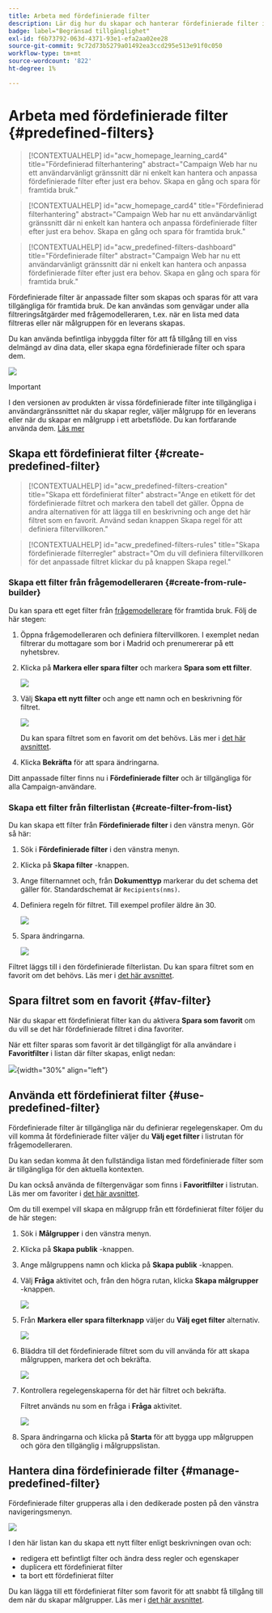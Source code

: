 ```yaml
---
title: Arbeta med fördefinierade filter
description: Lär dig hur du skapar och hanterar fördefinierade filter i Adobe Campaign webbgränssnitt
badge: label="Begränsad tillgänglighet"
exl-id: f6b73792-063d-4371-93e1-efa2aa02ee28
source-git-commit: 9c72d73b5279a01492ea3ccd295e513e91f0c050
workflow-type: tm+mt
source-wordcount: '822'
ht-degree: 1%

---
```


# Arbeta med fördefinierade filter {#predefined-filters}

>[!CONTEXTUALHELP]
>id="acw_homepage_learning_card4"
>title="Fördefinierad filterhantering"
>abstract="Campaign Web har nu ett användarvänligt gränssnitt där ni enkelt kan hantera och anpassa fördefinierade filter efter just era behov. Skapa en gång och spara för framtida bruk."


<!--TO REMOVE BELOW-->
>[!CONTEXTUALHELP]
>id="acw_homepage_card4"
>title="Fördefinierad filterhantering"
>abstract="Campaign Web har nu ett användarvänligt gränssnitt där ni enkelt kan hantera och anpassa fördefinierade filter efter just era behov. Skapa en gång och spara för framtida bruk."

<!--TO REMOVE ABOVE-->


>[!CONTEXTUALHELP]
>id="acw_predefined-filters-dashboard"
>title="Fördefinierade filter"
>abstract="Campaign Web har nu ett användarvänligt gränssnitt där ni enkelt kan hantera och anpassa fördefinierade filter efter just era behov. Skapa en gång och spara för framtida bruk."

Fördefinierade filter är anpassade filter som skapas och sparas för att vara tillgängliga för framtida bruk. De kan användas som genvägar under alla filtreringsåtgärder med frågemodelleraren, t.ex. när en lista med data filtreras eller när målgruppen för en leverans skapas.

Du kan använda befintliga inbyggda filter för att få tillgång till en viss delmängd av dina data, eller skapa egna fördefinierade filter och spara dem.

![](assets/predefined-filters-menu.png)

>[!IMPORTANT]
>
>I den versionen av produkten är vissa fördefinierade filter inte tillgängliga i användargränssnittet när du skapar regler, väljer målgrupp för en leverans eller när du skapar en målgrupp i ett arbetsflöde. Du kan fortfarande använda dem. [Läs mer](guardrails.md#predefined-filters-filters-guardrails-limitations)


## Skapa ett fördefinierat filter {#create-predefined-filter}

>[!CONTEXTUALHELP]
>id="acw_predefined-filters-creation"
>title="Skapa ett fördefinierat filter"
>abstract="Ange en etikett för det fördefinierade filtret och markera den tabell det gäller. Öppna de andra alternativen för att lägga till en beskrivning och ange det här filtret som en favorit. Använd sedan knappen Skapa regel för att definiera filtervillkoren."

>[!CONTEXTUALHELP]
>id="acw_predefined-filters-rules"
>title="Skapa fördefinierade filterregler"
>abstract="Om du vill definiera filtervillkoren för det anpassade filtret klickar du på knappen Skapa regel."

### Skapa ett filter från frågemodelleraren {#create-from-rule-builder}

Du kan spara ett eget filter från [frågemodellerare](../query/query-modeler-overview.md) för framtida bruk. Följ de här stegen:

1. Öppna frågemodelleraren och definiera filtervillkoren. I exemplet nedan filtrerar du mottagare som bor i Madrid och prenumererar på ett nyhetsbrev.
1. Klicka på **Markera eller spara filter** och markera **Spara som ett filter**.

   ![](assets/predefined-filters-save.png)

1. Välj **Skapa ett nytt filter** och ange ett namn och en beskrivning för filtret.

   ![](assets/predefined-filters-save-filter.png)

   Du kan spara filtret som en favorit om det behövs. Läs mer i [det här avsnittet](#fav-filter).

1. Klicka **Bekräfta** för att spara ändringarna.

Ditt anpassade filter finns nu i **Fördefinierade filter** och är tillgängliga för alla Campaign-användare.


### Skapa ett filter från filterlistan {#create-filter-from-list}

Du kan skapa ett filter från **Fördefinierade filter** i den vänstra menyn. Gör så här:

1. Sök i **Fördefinierade filter** i den vänstra menyn.
1. Klicka på **Skapa filter** -knappen.
1. Ange filternamnet och, från **Dokumenttyp** markerar du det schema det gäller för. Standardschemat är `Recipients(nms)`.


1. Definiera regeln för filtret. Till exempel profiler äldre än 30.

   ![](assets/filter-30+.png)


1. Spara ändringarna.

   ![](assets/new-filter.png)


Filtret läggs till i den fördefinierade filterlistan. Du kan spara filtret som en favorit om det behövs. Läs mer i [det här avsnittet](#fav-filter).


## Spara filtret som en favorit {#fav-filter}

När du skapar ett fördefinierat filter kan du aktivera **Spara som favorit** om du vill se det här fördefinierade filtret i dina favoriter.


När ett filter sparas som favorit är det tillgängligt för alla användare i **Favoritfilter** i listan där filter skapas, enligt nedan:

![](assets/predefined-filters-favorite.png){width="30%" align="left"}

## Använda ett fördefinierat filter {#use-predefined-filter}

Fördefinierade filter är tillgängliga när du definierar regelegenskaper. Om du vill komma åt fördefinierade filter väljer du **Välj eget filter** i listrutan för frågemodelleraren.

Du kan sedan komma åt den fullständiga listan med fördefinierade filter som är tillgängliga för den aktuella kontexten.

Du kan också använda de filtergenvägar som finns i **Favoritfilter** i listrutan. Läs mer om favoriter i [det här avsnittet](#fav-filter).

Om du till exempel vill skapa en målgrupp från ett fördefinierat filter följer du de här stegen:

1. Sök i **Målgrupper** i den vänstra menyn.
1. Klicka på **Skapa publik** -knappen.
1. Ange målgruppens namn och klicka på **Skapa publik** -knappen.
1. Välj **Fråga** aktivitet och, från den högra rutan, klicka **Skapa målgrupper** -knappen.

   ![](assets/build-audience-from-filter.png)

1. Från **Markera eller spara filterknapp** väljer du **Välj eget filter** alternativ.

   ![](assets/build-audience-select-custom-filter.png)

1. Bläddra till det fördefinierade filtret som du vill använda för att skapa målgruppen, markera det och bekräfta.

   ![](assets/build-audience-filter-list.png)

1. Kontrollera regelegenskaperna för det här filtret och bekräfta.

   Filtret används nu som en fråga i **Fråga** aktivitet.

   ![](assets/build-audience-confirm.png)

1. Spara ändringarna och klicka på **Starta** för att bygga upp målgruppen och göra den tillgänglig i målgruppslistan.

## Hantera dina fördefinierade filter {#manage-predefined-filter}

Fördefinierade filter grupperas alla i den dedikerade posten på den vänstra navigeringsmenyn.

![](assets/list-of-filters.png)

I den här listan kan du skapa ett nytt filter enligt beskrivningen ovan och:

* redigera ett befintligt filter och ändra dess regler och egenskaper
* duplicera ett fördefinierat filter
* ta bort ett fördefinierat filter

Du kan lägga till ett fördefinierat filter som favorit för att snabbt få tillgång till dem när du skapar målgrupper. Läs mer i [det här avsnittet](#fav-filter).

<!--
## Built-in predefined filters {#ootb-predefined-filter}

Campaign comes with a set of predefined filters, built from the client console. These filters can be used to define your audiences, and rules. They must not be modified.
-->
